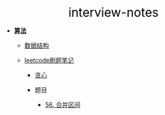 <center><a href="#" target="_Self" style="font-size:28px;text-decoration:none;color:#000000;">interview-notes</a></center>

* [**算法**](算法/)
  * [数据结构](算法/数据结构/)
  * [leetcode刷题笔记](算法/leetcode/)
    
    * [贪心](算法/leetcode/greedy/)
    
    * 题目
    
      * [56. 合并区间](算法/leetcode/greedy/56.%20合并区间)
      
      

